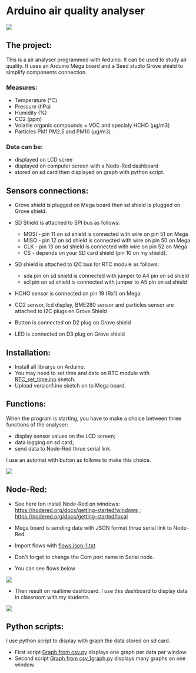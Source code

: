 # Arduino  air quality analyser
![](carte_english.png)

## The project:
This is a air analyser programmed with Arduino. It can be used to study air quality.
It uses an Arduino Méga board and a Seed studio Grove shield to simplify components connection.

### Measures:
* Temperature (°C)
* Pressure (hPa)
* Humidity (%)
* CO2 (ppm)
* Volatile organic compounds = VOC and specialy HCHO (µg/m3)
* Particles PM1 PM2.5 and PM10 (µg/m3)

### Data can be:
* displayed on LCD scree
* displayed on computer screen with a Node-Red dashboard
* stored on sd card then displayed on graph with python script.



## Sensors connections:
* Grove shield is plugged on Mega board then sd shield is plugged on Grove shield.

* SD Shield is attached to SPI bus as follows:
    * MOSI - pin 11 on sd shield is connected with wire on  pin 51 on  Mega
    * MISO - pin 12 on sd shield is connected with wire on  pin 50 on Mega
    * CLK - pin 13 on sd shield is connected with wire on  pin 52 on Méga
    * CS  - depends on your SD card shield (pin 10 on my shield).
    
* SD shield is attached to I2C  bus for RTC module as follows:
    * sda pin on sd shield is connected with jumper to  A4 pin on sd shield
    * scl pin on sd shield is connected with jumper to  A5 pin on sd shield
      
* HCHO  sensor is connected on pin 19 (Rx1) on Mega 

* CO2 sensor, lcd display, BME280 sensor and particles sensor are attached to I2C plugs en Grove Shield

* Button is connected on D2 plug on Grove shield

* LED is connected on D3 plug on Grove shield

## Installation:
- Install all librarys on Arduino.
- You may need to set time and date on RTC module with [RTC_set_time.ino](RTC_set_time.ino) sketch.
- Upload version1.ino sketch on to Mega board.

## Functions:
When the program is starting, you have to make a choice between three functions of the analyser:
* display sensor values on the LCD screen;
* data logging on sd card;
* send data to Node-Red thrue serial link.

I use an automat with button as follows to make this choice.

![](automat.png)
## Node-Red:
- See here ton install Node-Red on windows:
https://nodered.org/docs/getting-started/windows  ; https://nodered.org/docs/getting-started/local

- Mega board is sending data with JSON format thrue serial link to Node-Red.
- Import flows with  [flows.json-1.txt](flows.json-1.txt)
- Don't forget to change the Com port name in Serial node.
- You can see flows below

![](flows.jpg)

- Then result on realtime dashboard. I use this dashboard to display data in classroom with my students.

![](Dashboard.jpg)

## Python scripts:
 I use python script to display with graph the data stored on sd card.
 
* First script  [Graph from csv.py](Python%20scripts/Graph%20from%20csv.py) displays one graph per data per window.
* Second script [Graph from csv_1graph.py](Python%20scripts/Graph%20from%20csv_1graph.py) displays many graphs on one window. 
 

